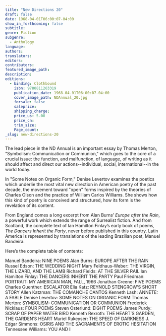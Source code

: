 ```yaml
---
title: "New Directions 20"
draft: false
date: 1968-04-01T06:00:07-04:00
show_in_forthcoming: false
subtitle:
genre: Fiction
subgenre:
  - Anthology
language:
authors:
translators:
editors:
contributors:
featured_image_path:
description:
editions:
  - binding: Clothbound
    isbn: 9780811203319
    publication_date: 1968-04-01T06:00:07-04:00
    cover_image_path: NDAnnual_20.jpg
    forsale: false
    saleprice:
    shipping_charge:
    price_us: 5.00
    price_cn:
    trim_size:
    Page_count:
_slug: new-directions-20
---
```


The lead piece in the ND Annual is an important essay by Thomas Merton, "Symbolism: Communication or Communion," which goes to the core of a crucial issue: the function, and malfunction, of language, of writing as it should affect and direct our actions--individual, social, international--in the world today.

In "Some Notes on Organic Form," Denise Levertov examines the poetics which underlie the most vital new direction in American poetry of the past decade, the movement toward "open" forms inspired by the theories of Charles Olson and the practice of William Carlos Williams. She shows how this kind of poetry is conceived and structured, how its form is the revelation of its content.

From England comes a long excerpt from Alan Burns’ _Europe after the Rain_, a powerful work which extends the range of Surrealist fiction. And from Scotland, the complete text of Ian Hamilton Finlay’s early book of poems, _The Dancers Inherit the Party_, never before published in this country. Latin America is represented by translations of the leading Brazilian poet, Manuel Bandeira.

Here’s the complete table of contents:

Manuel Bandeira: NINE POEMS Alan Burns: EUROPE AFTER THE RAIN Russel Edson: THE WEDDING NIGHT Mary Feldhaus-Weber: THE VIRGIN, THE LIZARD, AND THE LAMB Richard Fields: AT THE SILVER RAIL Ian Hamilton Finlay: THE DANCERS INHERIT THE PARTY Paul Friedman: PORTRAIT: MY AMERICAN MAN, FALL, 1966 Jonathan Greene: FIVE POEMS Charles Guenther: ESCALATOR Elia Katz: REYNOLD STENGROW’S SHORT STORY Allen Katzman: THE COMANCHE CANTOS Kenneth Lash: ANNETE: A FABLE Denise Levertov: SOME NOTES ON ORGANIC FORM Thomas Merton: SYMBOLISM: COMMUNICATION OR COMMUNION Frederick Nicklaus: FOUR POEMS Steven Osterlund: EIGHT POEMS James Purdy: SCRAP OF PAPER WATER BIRD Kenneth Rexroth: THE HEART’S GARDEN, THE GARDEN’S HEART Muriel Rukeyser: THE SPEED OF DARKNESS J. Edgar Simmons: OSIRIS AND THE SACRAMENTS OF EROTIC HESITATION Tennessee Williams: YOU AND I

